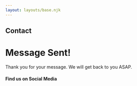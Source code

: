 ```yaml
---
layout: layouts/base.njk
---
```

<div class="min-h-[50vh] grid place-content-center justify-items-center relative">
  <h2 class="font-bold text-4xl my-5">Contact</h2>
  <!-- <p class="font-light text-xl">Read our data driven and evidence based Tales</p> -->
  <!-- <a class="text-6xl font-light absolute bottom-5 text-gray-300 animate-bounce" href="#maincontent"><span class="iconify" data-icon="mdi-chevron-down"></span></a> -->
</div>

<div id="maincontent" class="max-w-[30rem] mx-auto">
  <div class="bg-green-300 text-green-800 p-10 rounded-xl mb-20">
      <h1 class="font-medium text-3xl text-center mb-2 text-green-800">Message Sent!</h1>
      <p class="text-center">Thank you for your message. We will get back to you ASAP.</p>
  </div>

  <h4 class="font-medium text-md text-center mb-2">Find us on Social Media</h4>
  <div class="flex justify-center gap-3 text-xl mb-20">
      <a href="mailto:tinydatatales@gmail.com" title="mail"><span class="iconify text-[#f2a60c]" data-icon="mdi-email"></span></a>
		<a href="https://twitter.com/tinydatatales" title="twitter"><span class="iconify text-[#1A8CD8]" data-icon="mdi-twitter"></span></a>
		<a href="https://www.instagram.com/tinydatatales/" title="instagram"><span class="iconify text-[#FF3040]" data-icon="mdi-instagram"></span></a>
		<a href="https://github.com/tinydatatales" title="github"><span class="iconify text-[#010409]" data-icon="mdi-github"></span></a>
  </div>

    

</div>
